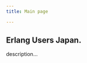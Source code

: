 ```yaml
---
title: Main page

---
```

<div class="row-fluid">
  <div class="span6">
    <h2>Erlang Users Japan.</h2>
    <p>description...</p>
  </div>
</div>
